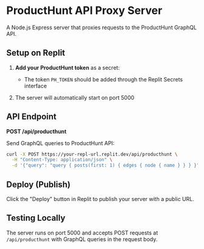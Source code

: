 # ProductHunt API Proxy Server

A Node.js Express server that proxies requests to the ProductHunt GraphQL API.

## Setup on Replit

1. **Add your ProductHunt token** as a secret:
   - The token `PH_TOKEN` should be added through the Replit Secrets interface

2. The server will automatically start on port 5000

## API Endpoint

**POST /api/producthunt**

Send GraphQL queries to ProductHunt API:

```bash
curl -X POST https://your-repl-url.replit.dev/api/producthunt \
  -H "Content-Type: application/json" \
  -d '{"query": "query { posts(first: 1) { edges { node { name } } } }"}'
```

## Deploy (Publish)

Click the "Deploy" button in Replit to publish your server with a public URL.

## Testing Locally

The server runs on port 5000 and accepts POST requests at `/api/producthunt` with GraphQL queries in the request body.
